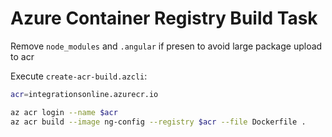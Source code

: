 # Azure Container Registry Build Task

Remove `node_modules` and `.angular` if presen to avoid large package upload to acr

Execute `create-acr-build.azcli`:

```bash
acr=integrationsonline.azurecr.io

az acr login --name $acr
az acr build --image ng-config --registry $acr --file Dockerfile .
```